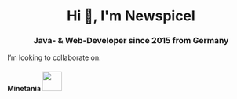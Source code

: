 <h1 align="center">Hi 👋, I'm Newspicel</h1>
<h3 align="center">Java- & Web-Developer since 2015 from Germany</h3>

I’m looking to collaborate on:
<h4 align="center><a href="https://github.com/MineTania">Minetania <img src="https://avatars3.githubusercontent.com/u/69527820?s=200&v=4" height="40" width="40"/></a></h4>
